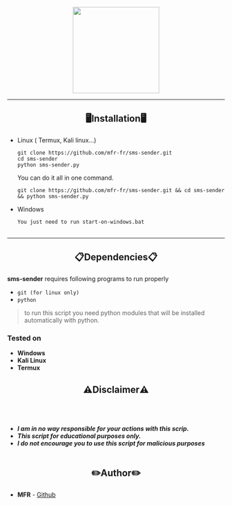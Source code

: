 

<p align="center">
<img src="https://media.discordapp.net/attachments/959865816445227189/1018577952528666694/1662918148608.png", width="200", height="200">
</p>

-----
<h2><p align="center">🖥️Installation🖥️</p></h2>

- Linux ( Termux, Kali linux...) 
  ```
  git clone https://github.com/mfr-fr/sms-sender.git
  cd sms-sender
  python sms-sender.py
  ```
  You can do it all in one command.
  ```
  git clone https://github.com/mfr-fr/sms-sender.git && cd sms-sender && python sms-sender.py
  ```

- Windows 
  ```
  You just need to run start-on-windows.bat
  ```
##
-----



 <h2><p align="center">📋Dependencies📋</p></h2>

<b>sms-sender</b> requires following programs to run properly 
- `git (for linux only)`
- `python`

> to run this script you need python modules that will be installed automatically with python.
</details>

  <summary><h3>Tested on</h3></summary>

- **Windows**
- **Kali Linux**
- **Termux**

<h2><p align="center">⚠️Disclaimer⚠️</p></h2>

<br><br>
* ***I am in no way responsible for your actions with this scrip.***
* ***This script for educational purposes only.***
* ***I do not encourage you to use this script for malicious purposes***
<br><br>

## <h2><p align="center">✏️Author✏️</p></h2>
* **MFR** - [Github](https://github.com/mfr-fr)

